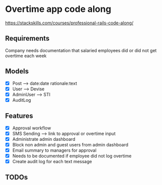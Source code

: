 # Overtime app code along

<https://stackskills.com/courses/professional-rails-code-along/>

## Requirements

Company needs documentation that salaried employees did or did not get overtime
each week

## Models

- [x] Post --> date:date rationale:text
- [x] User --> Devise
- [x] AdminUser --> STI
- [x] AuditLog

## Features

- [x] Approval workflow
- [x] SMS Sending --> link to approval or overtime input
- [x] Administrate admin dashboard
- [x] Block non admin and guest users from admin dashboard
- [x] Email summary to managers for approval
- [x] Needs to be documented if employee did not log overtime
- [x] Create audit log for each text message

## TODOs
